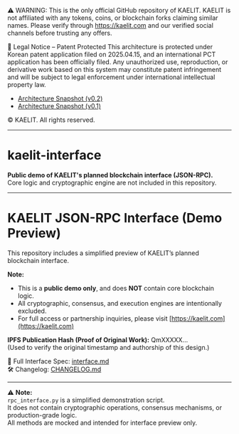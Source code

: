 ⚠️ WARNING: This is the only official GitHub repository of KAELIT.
KAELIT is not affiliated with any tokens, coins, or blockchain forks claiming similar names.
Please verify through https://kaelit.com and our verified social channels before trusting any offers.

🚨 Legal Notice – Patent Protected
This architecture is protected under Korean patent application filed on 2025.04.15,
and an international PCT application has been officially filed.
Any unauthorized use, reproduction, or derivative work based on this system
may constitute patent infringement and will be subject to legal enforcement under international intellectual property law.

- [Architecture Snapshot (v0.2)](https://github.com/kaelitcom/kaelit-research/releases/tag/v0.2)
- [Architecture Snapshot (v0.1)](https://github.com/kaelitcom/kaelit-research/releases/tag/v0.1)


© KAELIT. All rights reserved.

---

# kaelit-interface

**Public demo of KAELIT's planned blockchain interface (JSON-RPC).**  
Core logic and cryptographic engine are not included in this repository.

---

# KAELIT JSON-RPC Interface (Demo Preview)

This repository includes a simplified preview of KAELIT’s planned blockchain interface.

**Note:**
- This is a **public demo only**, and does **NOT** contain core blockchain logic.
- All cryptographic, consensus, and execution engines are intentionally excluded.
- For full access or partnership inquiries, please visit [https://kaelit.com](https://kaelit.com)

**IPFS Publication Hash (Proof of Original Work):** QmXXXXX...  
(Used to verify the original timestamp and authorship of this design.)

📄 Full Interface Spec: [interface.md](./interface.md)  
🛠 Changelog: [CHANGELOG.md](./CHANGELOG.md)

---

⚠️ **Note:**  
`rpc_interface.py` is a simplified demonstration script.  
It does not contain cryptographic operations, consensus mechanisms, or production-grade logic.  
All methods are mocked and intended for interface preview only.
